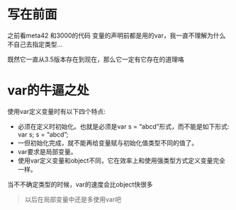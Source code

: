 # 写在前面

之前看meta42 和3000的代码 变量的声明前都是用的var，我一直不理解为什么不自己去指定类型...

既然它一直从3.5版本存在到现在，那么它一定有它存在的道理咯

# var的牛逼之处

使用var定义变量时有以下四个特点: 
- 必须在定义时初始化。也就是必须是var s = “abcd”形式，而不能是如下形式: var s; s = “abcd”;
- 一但初始化完成，就不能再给变量赋与初始化值类型不同的值了。
- var要求是局部变量。
- 使用var定义变量和object不同，它在效率上和使用强类型方式定义变量完全一样。


当不不确定类型的时候，var的速度会比object快很多

>以后在局部变量中还是多使用var吧